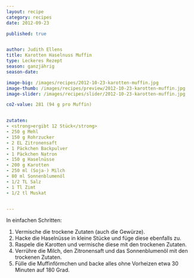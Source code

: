 ```yaml
---
layout: recipe
category: recipes
date: 2012-09-23

published: true


author: Judith Ellens
title: Karotten Haselnuss Muffin
type: Leckeres Rezept
season: ganzjährig
season-date: 

image-big: /images/recipes/2012-10-23-karotten-muffin.jpg
image-thumb: /images/recipes/preview/2012-10-23-karotten-muffin.jpg
image-slider: /images/recipes/slider/2012-10-23-karotten-muffin.jpg

co2-value: 281 (94 g pro Muffin)


zutaten:
- <strong>ergibt 12 Stück</strong>
- 250 g Mehl 
- 150 g Rohrzucker
- 2 EL Zitronensaft
- 1 Päckchen Backpulver
- 1 Päckchen Natron
- 150 g Haselnüsse
- 200 g Karotten 
- 250 ml (Soja-) Milch
- 80 ml Sonnenblumenöl
- 1/2 TL Salz
- 1 Tl Zimt 
- 1/2 tl Muskat


---
```


In einfachen Schritten:
1. Vermische die trockene Zutaten (auch die Gewürze). 
2. Hacke die Haselnüsse in kleine Stücke und füge diese ebenfalls zu.
3. Raspele die Karotten und vermische diese mit den trockenen Zutaten.
4. Verrühre die Milch, den Zitronensaft und das Sonnenblumenöl mit den trockenen Zutaten.
5. Fülle die Muffinförmchen und backe alles ohne Vorheizen etwa 30 Minuten auf 180 Grad. 
